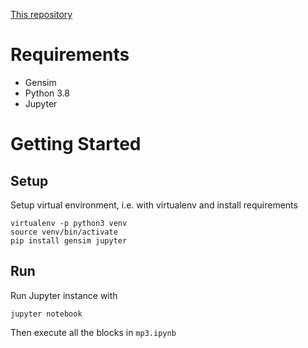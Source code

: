 [This repository](https://github.com/weibolu-rm/comp472-m3)
# Requirements

- Gensim
- Python 3.8
- Jupyter

# Getting Started

## Setup
Setup virtual environment,  i.e. with virtualenv
and install requirements

```
virtualenv -p python3 venv
source venv/bin/activate
pip install gensim jupyter
```

## Run
Run Jupyter instance with 
```
jupyter notebook
```

Then execute all the blocks in `mp3.ipynb`




